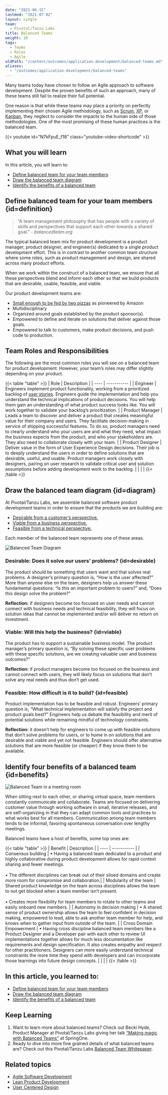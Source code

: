 ```yaml
---
date: "2021-06-15"
lastmod: "2021-07-02"
layout: single
team:
  - Pivotal/Tanzu Labs
title: Balanced Teams
weight: 10
tags:
  - Teams
  - Roles
  - Agile
oldPath: "/content/outcomes/application-development/balanced-teams.md"
aliases:
  - "/outcomes/application-development/balanced-teams"
---
```


Many teams today have chosen to follow an Agile approach to software development. Despite the proven benefits of such an approach, many of these teams still fail to realize their full potential.

One reason is that while these teams may place a priority on perfectly implementing their chosen Agile methodology, such as [Scrum](<https://en.wikipedia.org/wiki/Scrum_(software_development)>), [XP](https://en.wikipedia.org/wiki/Extreme_programming), or [Kanban](<https://en.wikipedia.org/wiki/Kanban_(development)>), they neglect to consider the impacts to the human side of those methodologies. One of the most promising of these human practices is the balanced team.

{{< youtube id="N7kFpuE_f18" class="youtube-video-shortcode" >}}

## What you will learn

In this article, you will learn to:

- [Define balanced team for your team members](#definition)
- [Draw the balanced team diagram](#diagram)
- [Identify the benefits of a balanced team](#benefits)

## Define balanced team for your team members {id=definition}

> “A team management philosophy that has people with a variety of skills and perspectives that support each other towards a shared goal.” - _balancedteam.org_

The typical balanced team mix for product development is a product manager, product designer, and engineer(s) dedicated to a single product development effort. This is in contrast to another common team structure where some roles, such as product management and design, are shared across many product efforts.

When we work within the construct of a balanced team, we ensure that all these perspectives blend and inform each other so that we build products that are desirable, usable, feasible, and viable.

Our product development teams are:

- [Small enough to be fed by two pizzas](http://blog.idonethis.com/two-pizza-team/) as pioneered by Amazon
- Multidisciplinary
- Organized around goals established by the product sponsor(s).
- Empowered to define and iterate on solutions that deliver against those goals.
- Empowered to talk to customers, make product decisions, and push code to production.

## Team Roles and Responsibilities

The following are the most common roles you will see on a balanced team for product development. However, your team’s roles may differ slightly depending on your product.

{{< table "table" >}}
| Role | Description |
| ---- | ----------- |
| Engineer | Engineers implement product functionality, working from a prioritized backlog of [user stories](https://en.wikipedia.org/wiki/User_story). Engineers guide the implementation and help you understand the technical implications of product decisions. You will help them gain an understanding of what product success looks like. You will work together to validate your backlog’s prioritization. |
| Product Manager | Leads a team to discover and deliver a product that creates meaningful value for their company and users. They facilitate decision-making in service of shipping successful features. To do so, product managers need to clearly understand who your users are and what they need, what impact the business expects from the product, and who your stakeholders are. They also need to collaborate closely with your team. |
| Product Designer | Deliver value in the form of User Experience Design decisions. Their job is to deeply understand the users in order to define solutions that are desirable, useful, and usable. Product managers work closely with designers, pairing on user research to validate critical user and solution assumptions before adding development work to the backlog. |
| | |
{{< /table >}}

## Draw the balanced team diagram {id=diagram}

At Pivotal/Tanzu Labs, we assemble balanced software product development teams in order to ensure that the products we are building are:

- [Desirable from a customer’s perspective.](#desirable)
- [Viable from a business perspective.](#viable)
- [Feasible from a technical perspective.](#feasible)

Each member of the balanced team represents one of these areas.

![Balanced Team Diagram](/images/outcomes/application-development/balanced-teams.jpeg)

### Desirable: Does it solve our users’ problems? {id=desirable}

The product should be something that users want and that solves real problems. A designer’s primary question is, “How is the user affected?” More than anyone else on the team, designers help us answer these fundamental questions: “Is this an important problem to users?” and, “Does this design solve the problem?”

**Reflection:** if designers become too focused on user needs and cannot connect with business needs and technical feasibility, they will focus on solution ideas that cannot be implemented and/or will deliver no return on investment.

### Viable: Will this help the business? {id=viable}

The product has to support a sustainable business model. The product manager’s primary question is, “By solving these specific user problems with these specific solutions, are we creating valuable user and business outcomes?”

**Reflection:** if product managers become too focused on the business and cannot connect with users, they will likely focus on solutions that don’t solve any real needs and thus don’t get used.

### Feasible: How difficult is it to build? {id=feasible}

Product implementation has to be feasible and robust. Engineers’ primary question is, “What technical implementation will satisfy the project and product goals best?” Engineers help us debate the feasibility and merit of potential solutions while remaining mindful of technology constraints.

**Reflection:** it doesn’t help for engineers to come up with feasible solutions that don’t solve problems for users, or to home in on solutions that are desirable and viable and yet not feasible. Engineers should offer alternative solutions that are more feasible (or cheaper) if they know them to be available.

## Identify four benefits of a balanced team {id=benefits}

![Balanced Team in a meeting room](/images/outcomes/application-development/balanced-team.jpg)

When sitting next to each other, or sharing virtual space, team members constantly communicate and collaborate. Teams are focused on delivering customer value through working software in small, iterative releases, and are self-organizing in that they can adapt common tools and practices to what works best for all members. Communication among team members tends to be informal, favoring spontaneous conversation over lengthy meetings.

Balanced teams have a host of benefits, some top ones are:

{{< table "table" >}}
| Benefit | Description |
| ---- | ----------- |
| Consensus building | • Having a balanced team dedicated to a product and highly collaborative during product development allows for rapid context sharing and fewer meetings.<br><br>• The different disciplines can break out of their siloed domains and create more room for compromise and collaboration.|
| Modularity of the team | Shared product knowledge on the team across disciplines allows the team to not get blocked when a team member isn’t present.<br><br> • Creates more flexibility for team members to rotate to other teams and easily onboard new members. |
| Autonomy in decision making | • A shared sense of product ownership allows the team to feel confident in decision making, empowered to lead, able to ask another team member for help, and knows when to gather input from outside of the team. |
| Cross Domain Empowerment | • Having cross discipline balanced team members like a Product Designer and a Developer pair with each other to review UI implementations together allows for much less documentation like requirements and design specification. It also creates empathy and respect for other practitioners. Designers can more easily understand technical constraints the more time they spend with developers and can incorporate those learnings into future design concepts. |
| | |
{{< /table >}}

## In this article, you learned to:

- [Define balanced team for your team members](#definition)
- [Draw the balanced team diagram](#diagram)
- [Identify the benefits of a balanced team](#benefits)

## Keep Learning

1. Want to learn more about balanced teams? Check out Becki Hyde, Product Manager at Pivotal/Tanzu Labs giving her talk [“Making magic with Balanced Teams”](https://tanzu.vmware.com/content/videos/becki-hyde-making-magic-with-balanced-teams) at SpringOne.
1. Ready to dive into more fine grained details of what balanced teams are? Check out this Pivotal/Tanzu Labs [Balanced Team Whitepaper](https://tanzu.vmware.com/content/white-papers/how-to-build-better-software-with-balanced-teams).

## Related topics

- [Agile Software Development](https://tanzu.vmware.com/agile)
- [Lean Product Development](https://tanzu.vmware.com/content/videos/lean-product-development-by-michael-fisher)
- [User Centered Design](https://tanzu.vmware.com/campaigns/design)
